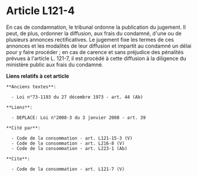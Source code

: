 # Article L121-4

En cas de condamnation, le tribunal ordonne la publication du jugement. Il peut, de plus, ordonner la diffusion, aux frais du
condamné, d'une ou de plusieurs annonces rectificatives. Le jugement fixe les termes de ces annonces et les modalités de leur
diffusion et impartit au condamné un délai pour y faire procéder ; en cas de carence et sans préjudice des pénalités prévues
à l'article L. 121-7, il est procédé à cette diffusion à la diligence du ministère public aux frais du condamné.

**Liens relatifs à cet article**

	**Anciens textes**:

	  - Loi n°73-1193 du 27 décembre 1973 - art. 44 (Ab)

	**Liens**:

	  - DEPLACE: Loi n°2008-3 du 3 janvier 2008 - art. 39

	**Cité par**:

	  - Code de la consommation - art. L121-15-3 (V)
	  - Code de la consommation - art. L216-8 (V)
	  - Code de la consommation - art. L223-1 (Ab)

	**Cite**:

	  - Code de la consommation - art. L121-7 (V)
